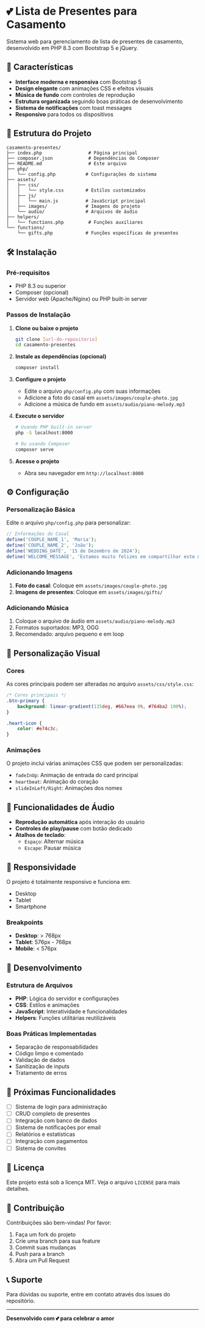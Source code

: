 # 💕 Lista de Presentes para Casamento

Sistema web para gerenciamento de lista de presentes de casamento, desenvolvido em PHP 8.3 com Bootstrap 5 e jQuery.

## 🚀 Características

- **Interface moderna e responsiva** com Bootstrap 5
- **Design elegante** com animações CSS e efeitos visuais
- **Música de fundo** com controles de reprodução
- **Estrutura organizada** seguindo boas práticas de desenvolvimento
- **Sistema de notificações** com toast messages
- **Responsivo** para todos os dispositivos

## 📁 Estrutura do Projeto

```
casamento-presentes/
├── index.php                 # Página principal
├── composer.json             # Dependências do Composer
├── README.md                 # Este arquivo
├── php/
│   └── config.php           # Configurações do sistema
├── assets/
│   ├── css/
│   │   └── style.css        # Estilos customizados
│   ├── js/
│   │   └── main.js          # JavaScript principal
│   ├── images/              # Imagens do projeto
│   └── audio/               # Arquivos de áudio
├── helpers/
│   └── functions.php         # Funções auxiliares
└── functions/
    └── gifts.php            # Funções específicas de presentes
```

## 🛠️ Instalação

### Pré-requisitos

- PHP 8.3 ou superior
- Composer (opcional)
- Servidor web (Apache/Nginx) ou PHP built-in server

### Passos de Instalação

1. **Clone ou baixe o projeto**
   ```bash
   git clone [url-do-repositorio]
   cd casamento-presentes
   ```

2. **Instale as dependências (opcional)**
   ```bash
   composer install
   ```

3. **Configure o projeto**
   - Edite o arquivo `php/config.php` com suas informações
   - Adicione a foto do casal em `assets/images/couple-photo.jpg`
   - Adicione a música de fundo em `assets/audio/piano-melody.mp3`

4. **Execute o servidor**
   ```bash
   # Usando PHP built-in server
   php -S localhost:8000
   
   # Ou usando Composer
   composer serve
   ```

5. **Acesse o projeto**
   - Abra seu navegador em `http://localhost:8000`

## ⚙️ Configuração

### Personalização Básica

Edite o arquivo `php/config.php` para personalizar:

```php
// Informações do Casal
define('COUPLE_NAME_1', 'Maria');
define('COUPLE_NAME_2', 'João');
define('WEDDING_DATE', '15 de Dezembro de 2024');
define('WELCOME_MESSAGE', 'Estamos muito felizes em compartilhar este momento especial com vocês!');
```

### Adicionando Imagens

1. **Foto do casal**: Coloque em `assets/images/couple-photo.jpg`
2. **Imagens de presentes**: Coloque em `assets/images/gifts/`

### Adicionando Música

1. Coloque o arquivo de áudio em `assets/audio/piano-melody.mp3`
2. Formatos suportados: MP3, OGG
3. Recomendado: arquivo pequeno e em loop

## 🎨 Personalização Visual

### Cores

As cores principais podem ser alteradas no arquivo `assets/css/style.css`:

```css
/* Cores principais */
.btn-primary {
    background: linear-gradient(135deg, #667eea 0%, #764ba2 100%);
}

.heart-icon {
    color: #e74c3c;
}
```

### Animações

O projeto inclui várias animações CSS que podem ser personalizadas:

- `fadeInUp`: Animação de entrada do card principal
- `heartbeat`: Animação do coração
- `slideInLeft/Right`: Animações dos nomes

## 🎵 Funcionalidades de Áudio

- **Reprodução automática** após interação do usuário
- **Controles de play/pause** com botão dedicado
- **Atalhos de teclado**:
  - `Espaço`: Alternar música
  - `Escape`: Pausar música

## 📱 Responsividade

O projeto é totalmente responsivo e funciona em:

- Desktop
- Tablet
- Smartphone

### Breakpoints

- **Desktop**: > 768px
- **Tablet**: 576px - 768px
- **Mobile**: < 576px

## 🔧 Desenvolvimento

### Estrutura de Arquivos

- **PHP**: Lógica do servidor e configurações
- **CSS**: Estilos e animações
- **JavaScript**: Interatividade e funcionalidades
- **Helpers**: Funções utilitárias reutilizáveis

### Boas Práticas Implementadas

- Separação de responsabilidades
- Código limpo e comentado
- Validação de dados
- Sanitização de inputs
- Tratamento de erros

## 🚧 Próximas Funcionalidades

- [ ] Sistema de login para administração
- [ ] CRUD completo de presentes
- [ ] Integração com banco de dados
- [ ] Sistema de notificações por email
- [ ] Relatórios e estatísticas
- [ ] Integração com pagamentos
- [ ] Sistema de convites

## 📄 Licença

Este projeto está sob a licença MIT. Veja o arquivo `LICENSE` para mais detalhes.

## 🤝 Contribuição

Contribuições são bem-vindas! Por favor:

1. Faça um fork do projeto
2. Crie uma branch para sua feature
3. Commit suas mudanças
4. Push para a branch
5. Abra um Pull Request

## 📞 Suporte

Para dúvidas ou suporte, entre em contato através dos issues do repositório.

---

**Desenvolvido com 💕 para celebrar o amor**
